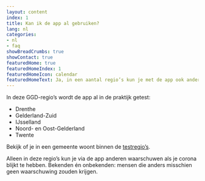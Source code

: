 ```yaml
---
layout: content
index: 1
title: Kan ik de app al gebruiken?
lang: nl
categories:
- nl
- faq
showBreadCrumbs: true
showContact: true
featuredHome: true
featuredHomeIndex: 1
featuredHomeIcon: calendar
featuredHomeText: Ja, in een aantal regio’s kun je met de app ook anderen waarschuwen als je corona hebt.
---
```


In deze GGD-regio’s wordt de app al in de praktijk getest:
-  	Drenthe
-  	Gelderland-Zuid
-  	IJsselland
-  	Noord- en Oost-Gelderland
-  	Twente
 
Bekijk of je in een gemeente woont binnen de <a href="https://www.regioatlas.nl/indelingen/indelingen_indeling/t/ggd_s" target="_blank" rel="noopener">testregio’s</a>.
 
Alleen in deze regio’s kun je via de app anderen waarschuwen als je corona blijkt te hebben. Bekenden én onbekenden: mensen die anders misschien geen waarschuwing zouden krijgen.

